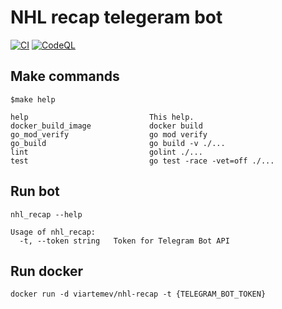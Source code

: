 # NHL recap telegeram bot
[![CI](https://github.com/viartemev/nhl-recap/actions/workflows/CI.yml/badge.svg?branch=master)](https://github.com/viartemev/nhl-recap/actions/workflows/CI.yml)
[![CodeQL](https://github.com/viartemev/nhl-recap/actions/workflows/codeql-analysis.yml/badge.svg?branch=master)](https://github.com/viartemev/nhl-recap/actions/workflows/codeql-analysis.yml)

## Make commands
```shell
$make help

help                           This help.
docker_build_image             docker build
go_mod_verify                  go mod verify
go_build                       go build -v ./...
lint                           golint ./...
test                           go test -race -vet=off ./...

```

## Run bot
```shell
nhl_recap --help

Usage of nhl_recap:
  -t, --token string   Token for Telegram Bot API
```

## Run docker
```shell
docker run -d viartemev/nhl-recap -t {TELEGRAM_BOT_TOKEN}
```
